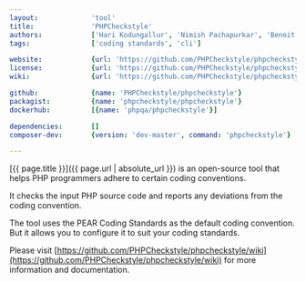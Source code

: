 ```yaml
---
layout:             'tool'
title:              'PHPCheckstyle'
authors:            ['Hari Kodungallur', 'Nimish Pachapurkar', 'Benoit Pesty', 'James Brooks', 'Marcin Kurczewski'] 
tags:               ['coding standards', 'cli'] 

website:            {url: 'https://github.com/PHPCheckstyle/phpcheckstyle'}
license:            {url: 'https://github.com/PHPCheckstyle/phpcheckstyle/blob/master/LICENSE.txt', label: 'Open Software License version 2.1'}
wiki:               {url: 'https://github.com/PHPCheckstyle/phpcheckstyle/wiki'}

github:             {name: 'PHPCheckstyle/phpcheckstyle'}
packagist:          {name: 'phpcheckstyle/phpcheckstyle'}               
dockerhub:          [{name: 'phpqa/phpcheckstyle'}]     

dependencies:       []
composer-dev:       {version: 'dev-master', command: 'phpcheckstyle'}

---
```


[{{ page.title }}]({{ page.url | absolute_url }}) is an open-source tool that helps PHP programmers adhere to certain coding conventions.
 
<!--more-->

It checks the input PHP source code and reports any deviations from the coding convention.

The tool uses the PEAR Coding Standards as the default coding convention. 
But it allows you to configure it to suit your coding standards.

Please visit [https://github.com/PHPCheckstyle/phpcheckstyle/wiki](https://github.com/PHPCheckstyle/phpcheckstyle/wiki) for
more information and documentation.
